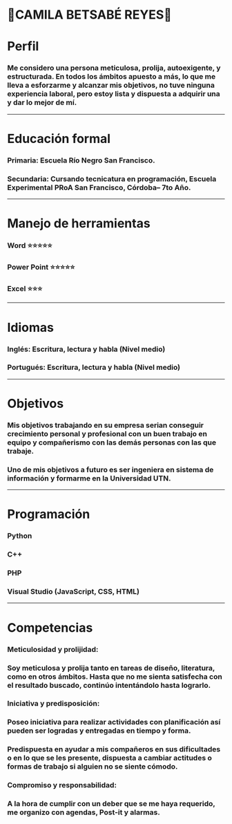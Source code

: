 # :blossom:**CAMILA BETSABÉ REYES**:blossom:
# **Perfil**
### Me considero una persona meticulosa, prolija, autoexigente, y estructurada. En todos los ámbitos apuesto a más, lo que me lleva a esforzarme y alcanzar mis objetivos, no tuve ninguna experiencia laboral, pero estoy lista y dispuesta a adquirir una y dar lo mejor de mí.
___________________________________________________________________________
# **Educación formal**
### Primaria: Escuela Río Negro San Francisco.
### Secundaria: Cursando tecnicatura en programación, Escuela Experimental PRoA San Francisco, Córdoba– 7to Año.
___________________________________________________________________________
# **Manejo de herramientas**
### Word :star::star::star::star::star:
### Power Point :star::star::star::star::star:
### Excel :star::star::star:
___________________________________________________________________________
# **Idiomas**
### Inglés: Escritura, lectura y habla (Nivel medio)
### Portugués: Escritura, lectura y habla (Nivel medio)
___________________________________________________________________________
# **Objetivos**
### Mis objetivos trabajando en su empresa serian conseguir crecimiento personal y profesional con un buen trabajo en equipo y compañerismo con las demás personas con las que trabaje.
### Uno de mis objetivos a futuro es ser ingeniera en sistema de información y formarme en la Universidad UTN. 
___________________________________________________________________________
# **Programación**
### Python       
### C++         
### PHP
### Visual Studio (JavaScript, CSS, HTML)
___________________________________________________________________________
# **Competencias**
### Meticulosidad y prolijidad:
### Soy meticulosa y prolija tanto en tareas de diseño, literatura, como en otros ámbitos. Hasta que no me sienta satisfecha con el resultado buscado, continúo intentándolo hasta lograrlo.
### Iniciativa y predisposición:
### Poseo iniciativa para realizar actividades con planificación así pueden ser logradas y entregadas en tiempo y forma.
### Predispuesta en ayudar a mis compañeros en sus dificultades o en lo que se les presente, dispuesta a cambiar actitudes o formas de trabajo si alguien no se siente cómodo.
### Compromiso y responsabilidad:
### A la hora de cumplir con un deber que se me haya requerido, me organizo con agendas, Post-it y alarmas.
